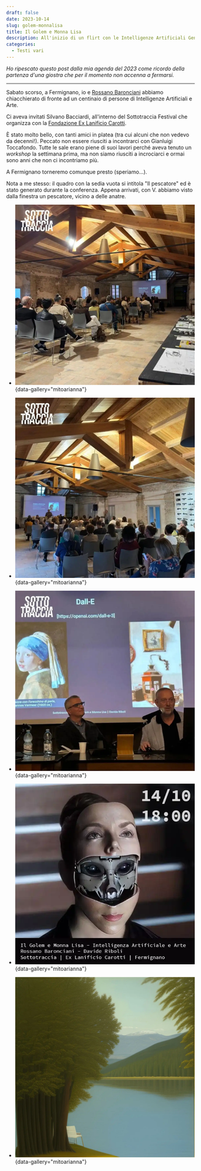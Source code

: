 ```yaml
---
draft: false
date: 2023-10-14
slug: golem-monnalisa
title: Il Golem e Monna Lisa
description: All'inizio di un flirt con le Intelligenze Artificiali Generative.
categories:
  - Testi vari
---
```


*Ho ripescato questo *post* dalla mia agenda del 2023 come ricordo della partenza d'una giostra che per il momento non accenna a fermarsi.*

<!-- more --> 

---

Sabato scorso, a Fermignano, io e [Rossano Baronciani](http://rossanobaronciani.blogspot.com/) abbiamo chiacchierato di fronte ad un centinaio di persone di Intelligenze Artificiali e Arte.

Ci aveva invitati Silvano Bacciardi, all'interno del Sottotraccia Festival che organizza con la [Fondazione Ex Lanificio Carotti](https://www.instagram.com/exlanificiocarotti).

È stato molto bello, con tanti amici in platea (tra cui alcuni che non vedevo da decenni!). Peccato non essere riusciti a incontrarci con Gianluigi Toccafondo. Tutte le sale erano piene di suoi lavori perché aveva tenuto un *workshop* la settimana prima, ma non siamo riusciti a incrociarci e ormai sono anni che non ci incontriamo più.

A Fermignano torneremo comunque presto (speriamo...).

Nota a me stesso: il quadro con la sedia vuota si intitola "Il pescatore" ed è stato generato durante la conferenza. Appena arrivati, con V. abbiamo visto dalla finestra un pescatore, vicino a delle anatre.

<div class="grid cards" markdown>

- ![Baronciani Riboli, Sottotraccia, Fermignano 2023](monnagolem/MonnaGolem_01.webp){data-gallery="mitoarianna"}

- ![Baronciani Riboli, Sottotraccia, Fermignano 2023](monnagolem/MonnaGolem_03.webp){data-gallery="mitoarianna"}

- ![Baronciani Riboli, Sottotraccia, Fermignano 2023](monnagolem/MonnaGolem_02.webp){data-gallery="mitoarianna"}

- ![Baronciani Riboli, Sottotraccia, Fermignano 2023](monnagolem/MonnaGolem_05.webp){data-gallery="mitoarianna"}

- ![Baronciani Riboli, Sottotraccia, Fermignano 2023](monnagolem/MonnaGolem_04.webp){data-gallery="mitoarianna"}

</div>